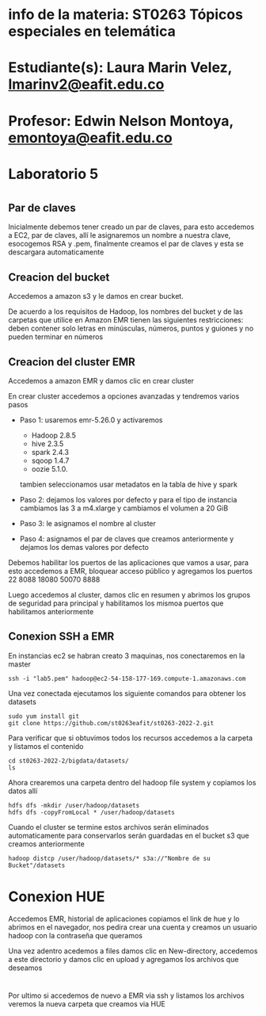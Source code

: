 # info de la materia: ST0263 Tópicos especiales en telemática
#
# Estudiante(s): Laura Marin Velez, lmarinv2@eafit.edu.co
#
# Profesor: Edwin Nelson Montoya, emontoya@eafit.edu.co
#
#
# Laboratorio 5
#
## Par de claves

Inicialmente debemos tener creado un par de claves, para esto accedemos a EC2, par de claves, allí le asignaremos un nombre a nuestra clave, esocogemos RSA y .pem, finalmente creamos el par de claves y esta se descargara automaticamente

## Creacion del bucket

Accedemos a amazon s3 y le damos en crear bucket.

De acuerdo a los requisitos de Hadoop, los nombres del bucket y de las carpetas que utilice en Amazon EMR tienen las siguientes restricciones: deben contener solo letras en minúsculas, números, puntos y guiones y no pueden terminar en números 

## Creacion del cluster EMR

Accedemos a amazon EMR y damos clic en crear cluster

En crear cluster accedemos a opciones avanzadas y tendremos varios pasos
* Paso 1: usaremos emr-5.26.0 y activaremos 
    - Hadoop 2.8.5 
    - hive 2.3.5 
    - spark 2.4.3 
    - sqoop 1.4.7 
    - oozie 5.1.0. 

    tambien seleccionamos usar metadatos en la tabla de hive y spark

* Paso 2: dejamos los valores por defecto y para el tipo de instancia cambiamos las 3 a m4.xlarge y cambiamos el volumen a 20 GiB

* Paso 3: le asignamos el nombre al cluster

* Paso 4: asignamos el par de claves que creamos anteriormente y dejamos los demas valores por defecto 

Debemos habilitar los puertos de las aplicaciones que vamos a usar, para esto accedemos a EMR, bloquear acceso público y agregamos los puertos
22
8088
18080
50070
8888

Luego accedemos al cluster, damos clic en resumen y abrimos los grupos de seguridad para principal y habilitamos los mismoa puertos que habilitamos anteriormente

## Conexion SSH a EMR

En instancias ec2 se habran creato 3 maquinas, nos conectaremos en la master

```
ssh -i "lab5.pem" hadoop@ec2-54-158-177-169.compute-1.amazonaws.com
```
Una vez conectada ejecutamos los siguiente comandos para obtener los datasets

```
sudo yum install git
git clone https://github.com/st0263eafit/st0263-2022-2.git
```
Para verificar que si obtuvimos todos los recursos accedemos a la carpeta y listamos el contenido

```
cd st0263-2022-2/bigdata/datasets/
ls
```
Ahora crearemos una carpeta dentro del hadoop file system y copiamos los datos allí

```
hdfs dfs -mkdir /user/hadoop/datasets
hdfs dfs -copyFromLocal * /user/hadoop/datasets
```

Cuando el cluster se termine estos archivos serán eliminados automaticamente para conservarlos serán guardadas en el bucket s3 que creamos anteriormente

```
hadoop distcp /user/hadoop/datasets/* s3a://"Nombre de su Bucket"/datasets
```

# Conexion HUE

Accedemos  EMR, historial de aplicaciones copiamos el link de hue y lo abrimos en el navegador, nos pedira crear una cuenta y creamos un usuario hadoop con la contraseña que queramos 

Una vez adentro acedemos a files damos clic en New-directory, accedemos a este directorio y damos clic en upload y agregamos los archivos que deseamos

#

Por ultimo si accedemos de nuevo a EMR via ssh y listamos los archivos veremos la nueva carpeta que creamos via HUE

